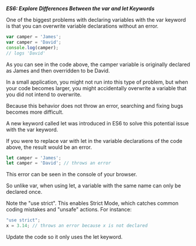 ***ES6: Explore Differences Between the var and let Keywords***

One of the biggest problems with declaring variables with the var keyword is that you can overwrite variable declarations without an error.

```javascript
var camper = 'James';
var camper = 'David';
console.log(camper);
// logs 'David'
```

As you can see in the code above, the camper variable is originally declared as James and then overridden to be David.

In a small application, you might not run into this type of problem, but when your code becomes larger, you might accidentally overwrite a variable that you did not intend to overwrite.

Because this behavior does not throw an error, searching and fixing bugs becomes more difficult.

A new keyword called let was introduced in ES6 to solve this potential issue with the var keyword.

If you were to replace var with let in the variable declarations of the code above, the result would be an error.

```javascript
let camper = 'James';
let camper = 'David'; // throws an error
```

This error can be seen in the console of your browser.

So unlike var, when using let, a variable with the same name can only be declared once.

Note the "use strict". This enables Strict Mode, which catches common coding mistakes and "unsafe" actions. For instance:

```javascript
"use strict";
x = 3.14; // throws an error because x is not declared
```

Update the code so it only uses the let keyword.

